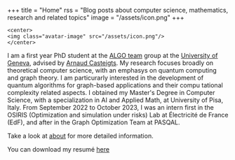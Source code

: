 +++
title = "Home"
rss = "Blog posts about computer science, mathematics, research and related topics"
image = "/assets/icon.png"
+++

~~~
<center>
<img class="avatar-image" src="/assets/icon.png"/>
</center>
~~~

I am a first year PhD student at the [ALGO team](https://algo.unige.ch/) group at the [University of Geneva](https://www.unige.ch/dinfo/en/), advised by [Arnaud Casteigts](https://arnaudcasteigts.net/).
My research focuses broadly on theoretical computer science, with an emphasys on quantum computing and graph theory. I am particurarly interested in the development of quantum algorithms for graph-based applications and their compu  tational complexity related aspects.
I obtained my Master's Degree in Computer Science, with a specialization in AI and Applied Math, at University of Pisa, Italy.
From September 2022 to October 2023, I was an intern first in the OSIRIS (Optimization and simulation under risks) Lab at Électricité de France (EdF), and after in the Graph Optimization Team at PASQAL.

Take a look at [about](/about) for more detailed information.

You can download my resumé [here](assets/resume.pdf)

<!-- ## Current Experience

I am currently in Geneva, Switzerland, where I'm developing my Master's thesis as an Intern Trainee at the EdF Lab Paris-Saclay, in the R&D section of the OSIRIS (Optimisation Simulation Risques et Statistiques) departement.

At the OSIRIS departement, optimization is the basis subject to improve the current state-of-the-art of most optimization algorithms. -->


<!-- ## Posts

{{blogposts}} -->
